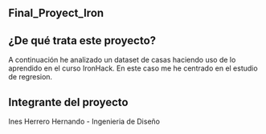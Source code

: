 ## Final_Proyect_Iron
## ¿De qué trata este proyecto?
A continuación he analizado un dataset de casas haciendo uso de lo aprendido en el curso IronHack. 
En este caso me he centrado en el estudio de regresion.
## Integrante del proyecto
Ines Herrero Hernando - Ingenieria de Diseño

